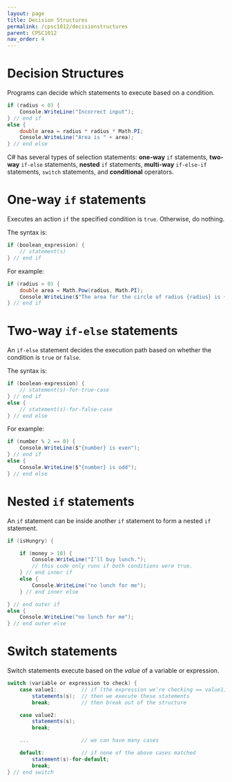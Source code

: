 ```yaml
---
layout: page
title: Decision Structures
permalink: /cpsc1012/decisionstructures
parent: CPSC1012
nav_order: 4
---
```


# Decision Structures

Programs can decide which statements to execute based on a condition.

```csharp
if (radius < 0) {
	Console.WriteLine("Incorrect input");
} // end if
else {
	double area = radius * radius * Math.PI;
	Console.WriteLine("Area is " + area);
} // end else
```

C# has several types of selection statements: **one-way** `if` statements, **two-way** `if-else` statements, **nested** `if` statements, **multi-way** `if-else-if` statements, `switch` statements, and **conditional** operators.

# **One-way `if` statements**

Executes an action `if` the specified condition is `true`. Otherwise, do nothing.

The syntax is:
```csharp
if (boolean_expression) {
    // statement(s)
} // end if
```

For example:

```csharp
if (radius > 0) {
    double area = Math.Pow(radius, Math.PI);
    Console.WriteLine($"The area for the circle of radius {radius} is {area}");
} // end if
```
# **Two-way `if-else` statements**

An `if-else` statement decides the execution path based on whether the condition is `true` or `false`.

The syntax is:
```csharp
if (boolean-expression) {
    // statement(s)-for-true-case
} // end if
else {
    // statement(s)-for-false-case
} // end else
```

For example:
```csharp
if (number % 2 == 0) {
    Console.WriteLine($"{number} is even");
} // end if
else {
    Console.WriteLine($"{number} is odd");
} // end else
```

# **Nested `if` statements**

An `if` statement can be inside another `if` statement to form a nested `if` statement.

```csharp
if (isHungry) {

    if (money > 10) {
        Console.WriteLine("I’ll buy lunch.");
        // this code only runs if both conditions were true.
    } // end inner if
    else {
        Console.WriteLine("no lunch for me");
    } // end inner else

} // end outer if
else {
    Console.WriteLine("no lunch for me");
} // end outer else
```

# **Switch statements** 

Switch statements execute based on the *value* of a variable or expression.

```csharp
switch (variable or expression to check) {
    case value1:        // if (the expression we're checking == value1)
        statements(s);  // then we execute these statements
        break;          // then break out of the structure

    case value2:
        statements(s);
        break;

    ...                 // we can have many cases

    default:            // if none of the above cases matched
        statement(s)-for-default;
        break;
} // end switch
```

